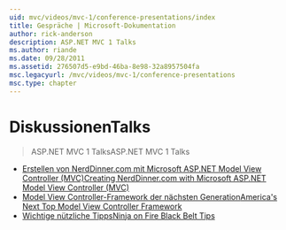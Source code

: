 ```yaml
---
uid: mvc/videos/mvc-1/conference-presentations/index
title: Gespräche | Microsoft-Dokumentation
author: rick-anderson
description: ASP.NET MVC 1 Talks
ms.author: riande
ms.date: 09/28/2011
ms.assetid: 276507d5-e9bd-46ba-8e98-32a8957504fa
msc.legacyurl: /mvc/videos/mvc-1/conference-presentations
msc.type: chapter
---
```

<a name="talks"></a><span data-ttu-id="fc17a-103">Diskussionen</span><span class="sxs-lookup"><span data-stu-id="fc17a-103">Talks</span></span>
====================
> <span data-ttu-id="fc17a-104">ASP.NET MVC 1 Talks</span><span class="sxs-lookup"><span data-stu-id="fc17a-104">ASP.NET MVC 1 Talks</span></span>


- [<span data-ttu-id="fc17a-105">Erstellen von NerdDinner.com mit Microsoft ASP.NET Model View Controller (MVC)</span><span class="sxs-lookup"><span data-stu-id="fc17a-105">Creating NerdDinner.com with Microsoft ASP.NET Model View Controller (MVC)</span></span>](creating-nerddinnercom-with-microsoft-aspnet-model-view-controller-mvc.md)
- [<span data-ttu-id="fc17a-106">Model View Controller-Framework der nächsten Generation</span><span class="sxs-lookup"><span data-stu-id="fc17a-106">America's Next Top Model View Controller Framework</span></span>](americas-next-top-model-view-controller-framework.md)
- [<span data-ttu-id="fc17a-107">Wichtige nützliche Tipps</span><span class="sxs-lookup"><span data-stu-id="fc17a-107">Ninja on Fire Black Belt Tips</span></span>](ninja-on-fire-black-belt-tips.md)
